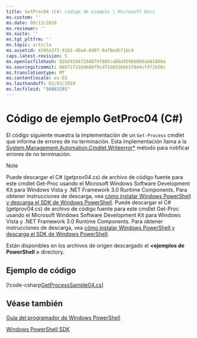 ```yaml
---
title: GetProc04 (C#) código de ejemplo | Microsoft Docs
ms.custom: ''
ms.date: 09/13/2016
ms.reviewer: ''
ms.suite: ''
ms.tgt_pltfrm: ''
ms.topic: article
ms.assetid: 439ba3f3-91b1-46a4-8d07-9af6edb71bc4
caps.latest.revision: 5
ms.openlocfilehash: 02b692047294879f885ca86d4598b0b0ab81808a
ms.sourcegitcommit: b6871f21bd666f9cd71dd336bb3f844cf472b56c
ms.translationtype: MT
ms.contentlocale: es-ES
ms.lasthandoff: 02/03/2019
ms.locfileid: "56863291"
---
```

# <a name="getproc04-c-sample-code"></a>Código de ejemplo GetProc04 (C#)

El código siguiente muestra la implementación de un `Get-Process` cmdlet que informa de errores de no terminación. Esta implementación llama a la [System.Management.Automation.Cmdlet.Writeerror*](/dotnet/api/System.Management.Automation.Cmdlet.WriteError) método para notificar errores de no terminación.

> [!NOTE]
> Puede descargar el C# (getprov04.cs) de archivo de código fuente para este cmdlet Get-Proc usando el Microsoft Windows Software Development Kit para Windows Vista y .NET Framework 3.0 Runtime Components. Para obtener instrucciones de descarga, vea [cómo instalar Windows PowerShell y descarga el SDK de Windows PowerShell](/powershell/developer/installing-the-windows-powershell-sdk).
> Puede descargar el C# (getprov04.cs) de archivo de código fuente para este cmdlet Get-Proc usando el Microsoft Windows Software Development Kit para Windows Vista y .NET Framework 3.0 Runtime Components. Para obtener instrucciones de descarga, vea [cómo instalar Windows PowerShell y descarga el SDK de Windows PowerShell](/powershell/developer/installing-the-windows-powershell-sdk).
>
> Están disponibles en los archivos de origen descargado el  **\<ejemplos de PowerShell >** directory.

## <a name="code-sample"></a>Ejemplo de código

[!code-csharp[GetProcessSample04.cs](../../powershell-sdk-samples/SDK-2.0/csharp/GetProcessSample04/GetProcessSample04.cs#L11-L98 "GetProcessSample04.cs")]

## <a name="see-also"></a>Véase también

[Guía del programador de Windows PowerShell](./windows-powershell-programmer-s-guide.md)

[Windows PowerShell SDK](../windows-powershell-reference.md)